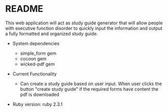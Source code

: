 # README

This web application will act as study guide generator that will allow people with executive function disorder to quickly input the information and output a fully formatted and organized study guide.

* System dependencies
  * simple_form gem
  * cocoon gem
  * wicked-pdf gem
  
* Current Functionality
  * Can create a study guide based on user input. When user clicks the button "create study guide" if the required forms have content the pdf is downloaded


* Ruby version: ruby 2.3.1

